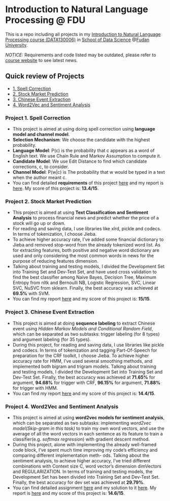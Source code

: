 # Introduction to Natural Language Processing @ FDU

This is a repo including all projects in my [Introduction to Natural Language Processing course (DATA130006)](http://www.sdspeople.fudan.edu.cn/zywei/DATA130006/index.html) in [School of Data Science](http://www.sds.fudan.edu.cn/wp/) @[Fudan University](http://www.fudan.edu.cn/2016/index.html).

*NOTICE:* Requirements and code listed may be outdated, please refer to [course website](http://www.sdspeople.fudan.edu.cn/zywei/DATA130006/index.html) to see latest news.

## Quick review of Projects

- [1. Spell Correction](#1)
- [2. Stock Market Prediction](#2)
- [3. Chinese Event Extraction](#3)
- [4. Word2Vec and Sentiment Analysis](#4)




<h3 id="1">Project 1. Spell Correction</h3>

- This project is aimed at using doing spell correction using **language model and channel model**. 
- **Selection Mechanism**: We choose the candidate with the highest probability. 
- **Language Model**: P(c) is the probability that c appears as a word of English text. We use Chain Rule and Markov Assumption to compute it. 
- **Candidate Model**: We use Edit Distance to find which candidate corrections, c, to consider. 
- **Channel Model**: P(w|c) is The probability that w would be typed in a text when the author meant c. 
- You can find detailed **requirements** of this project [here](https://github.com/Rshcaroline/FDU-NLP-Stock-Market-Prediction/blob/master/Project%201.%20Spell%20Correction/files%20and%20report/requirements.pdf) and my report is [here](https://github.com/Rshcaroline/FDU-NLP-Stock-Market-Prediction/blob/master/Project%201.%20Spell%20Correction/files%20and%20report/requirements.pdf). My score of this project is: **13.4/15**.





<h3 id="2">Project 2. Stock Market Prediction</h3>

- This project is aimed at using **Text Classification and Sentiment Analysis** to process financial news and predict whether the price of a stock will go up or down. 
- For reading and saving data, I use libraries like xlrd, pickle and codecs. In terms of tokenization, I choose Jieba. 
- To achieve higher accuracy rate, I’ve added some financial dictionary to Jieba and removed stop-word from the already tokenized word list. As for extracting features, both positive and negative word dictionary are used and only considering the most common words in news for the purpose of reducing features dimension. 
- Talking about training and testing models, I divided the Development Set into Training Set and Dev-Test Set, and have used cross validation to find the best classifier among Naive Bayes, Decision Tree, Maximum Entropy from nltk and Bernoulli NB, Logistic Regression, SVC, Linear SVC, NuSVC from sklearn. Finally, the best accuracy was achieved at **69.5%** with SVM.
- You can find my report [here](https://github.com/Rshcaroline/FDU-NLP-Stock-Market-Prediction/blob/master/Project%202.%20Stock%20Market%20Prediction/Stock%20Market%20Prediction.pdf) and my score of this project is: **15/15**.





<h3 id="3">Project 3. Chinese Event Extraction</h3>

- This project is aimed at doing **sequence labeling** to extract Chinese event using *Hidden Markov Models and Conditional Random Field*, which can be separated as two subtasks: trigger labeling (for 8 types) and argument labeling (for 35 types). 
- During this project, for reading and saving data, I use libraries like pickle and codecs. In terms of tokenization and tagging Part-Of-Speech for preparation for the CRF toolkit, I choose Jieba. To achieve higher accuracy rate for HMM, I’ve used several smoothing methods, and implemented both bigram and trigram models. Talking about training and testing models, I divided the Development Set into Training Set and Dev-Test Set. Finally, the best accuracy was achieved at **71.65%** for argument, **94.68%** for trigger with CRF, **96.15%** for argument, **71.88%** for trigger with HMM.
- You can find my report [here](https://github.com/Rshcaroline/FDU-Natural-Language-Processing/blob/master/Project%203.%20Chinese%20Event%20Extraction/Chinese%20event%20extraction.pdf) and my score of this project is: **14.4/15**.





<h3 id="4">Project 4. Word2Vec and Sentiment Analysis</h3>

- This project is aimed at using **word2vec models for sentiment analysis**, which can be separated as two subtasks: implementing *word2vec model(Skip-gram in this task)* to train my own word vectors, and use the average of all the word vectors in each sentence as its feature to train a classifier(e.g. *softmax regression*) with gradient descent method. 
- During this project, alone with implementing the already well-framed code block, I’ve spent much time improving my code’s efficiency and comparing different implementation meth- ods. Talking about the sentiment analysis, to achieve higher accuracy, I’ve tried different combinations with Context size C, word vector’s dimension dimVectors and REGULARIZATION. In terms of training and testing models, the Development Set has been divided into Training Set and Dev-Test Set. Finally, the best accuracy for dev set was achieved at **29.79%**.
- You can find detailed assignment [here](https://github.com/Rshcaroline/FDU-Natural-Language-Processing/blob/master/Project%204.%20Word2Vec%20And%20Sentiment%20Analysis/Assignment04.pdf) and my solution to it [here](https://github.com/Rshcaroline/FDU-Natural-Language-Processing/blob/master/Project%204.%20Word2Vec%20And%20Sentiment%20Analysis/Assignment04%20Solution.pdf). My report is [here](https://github.com/Rshcaroline/FDU-Natural-Language-Processing/blob/master/Project%204.%20Word2Vec%20And%20Sentiment%20Analysis/word2vec%20sentiment%20analysis.pdf) and my score of this project is: **14.6/15**.